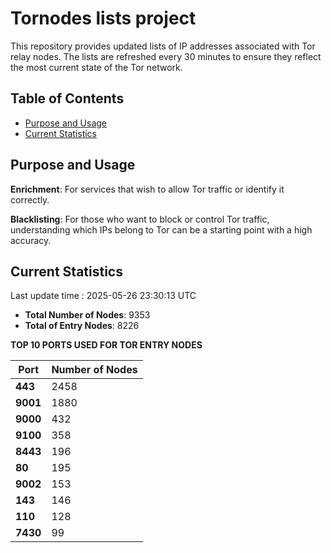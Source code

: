 # Tornodes lists project

This repository provides updated lists of IP addresses associated with Tor relay nodes. The lists are refreshed every 30 minutes to ensure they reflect the most current state of the Tor network.

## Table of Contents

- [Purpose and Usage](#purpose-and-usage)
- [Current Statistics](#current-statistics)


## Purpose and Usage

**Enrichment**: For services that wish to allow Tor traffic or identify it correctly.

**Blacklisting**: For those who want to block or control Tor traffic, understanding which IPs belong to Tor can be a starting point with a high accuracy.

## Current Statistics

Last update time : 2025-05-26 23:30:13 UTC

- **Total Number of Nodes**: 9353
- **Total of Entry Nodes**: 8226

**TOP 10 PORTS USED FOR TOR ENTRY NODES**

| **Port** | **Number of Nodes** |
|------|-----------------|
| **443**   | 2458  |
| **9001**   | 1880  |
| **9000**   | 432  |
| **9100**   | 358  |
| **8443**   | 196  |
| **80**   | 195  |
| **9002**   | 153  |
| **143**   | 146  |
| **110**   | 128  |
| **7430**   | 99  |


